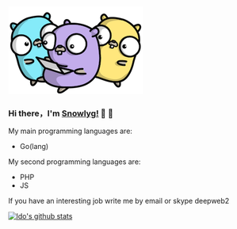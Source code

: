 ![banner](bannerBackground.png)
### Hi there，I'm [Snowlyg!](https://github.com/snowlyg) 👋 👋

<!--
**snowlyg/snowlyg** is a ✨ _special_ ✨ repository because its `README.md` (this file) appears on your GitHub profile.

Here are some ideas to get you started:

- 🔭 I’m currently working on ...
- 🌱 I’m currently learning ...
- 👯 I’m looking to collaborate on ...
- 🤔 I’m looking for help with ...
- 💬 Ask me about ...
- 📫 How to reach me: ...
- 😄 Pronouns: ...
- ⚡ Fun fact: ...
-->

My main programming languages are:

  - Go(lang)

My second programming languages are:

  - PHP
  - JS
  
  If you have an interesting job write me by email or skype deepweb2
  

[![Ido's github stats](https://github-readme-stats.vercel.app/api?username=snowlyg&show_icons=true&theme=radical)](https://github.com/anuraghazra/github-readme-stats)

<!--
<p align="center">Loved the project? Please consider <a href="https://www.paypal.me/snowlyg">donating</a> to help it improve!
-->


